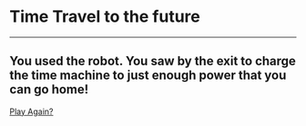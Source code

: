 # Time Travel to the future 
---
## You used the robot. You saw by the exit to charge the time machine to just enough power that you can go home!  
  
[Play Again?](../../../year/home.md)
